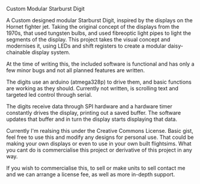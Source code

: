 Custom Modular Starburst Digit
 
A Custom designed modular Starburst Digit, inspired by the displays on the Hornet fighter jet. 
Taking the original concept of the displays from the 1970s, that used tungsten bulbs, and used fibreoptic light pipes to light the segments of the display.
This project takes the visual concept and modernises it, using LEDs and shift registers to create a modular daisy-chainable display system.

At the time of writing this, the included software is functional and has only a few minor bugs and not all planned features are written. 

The digits use an arduino (atmega328p) to drive them, and basic functions are working as they should. Currently not written, is scrolling text and targeted led control through serial.

The digits receive data through SPI hardware and a hardware timer constantly drives the display, printing out a saved buffer. The software updates that buffer and in turn the display starts displaying that data.

Currently I'm realsing this under the Creative Commons License. 
Basic gist, feel free to use this and modify any designs for personal use. That could be making your own displays or even to use in your own built flightsims.
What you cant do is commercialise this project or derivative of this project in any way.

If you wish to commercialise this, to sell or make units to sell contact me and we can arrange a license fee, as well as more in-depth support.
